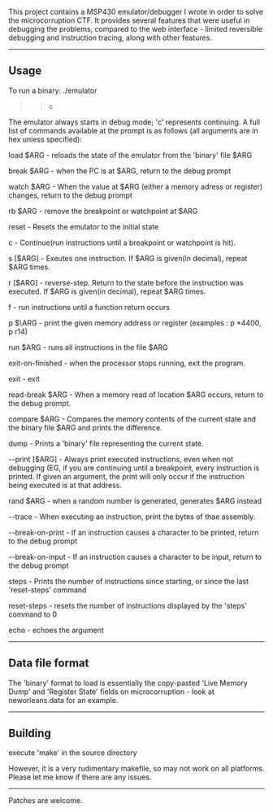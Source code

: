 This project contains a MSP430 emulator/debugger I wrote in order to solve the
microcorruption CTF.  It provides several features that were useful in debugging the
problems, compared to the web interface - limited reversible debugging and
instruction tracing, along with other features.

--------------------------------------------------------------------------------
Usage
--------------------------------------------------------------------------------
To run a binary:
./emulator <binary>
>> c

The emulator always starts in debug mode; 'c' represents continuing.  A full list of commands
available at the prompt is as follows (all arguments are in hex unless specified):

load \$ARG - reloads the state of the emulator from the 'binary' file \$ARG

break \$ARG - when the PC is at \$ARG, return to the debug prompt

watch \$ARG - When the value at \$ARG (either a memory adress or register) changes,
return to the debug prompt

rb \$ARG - remove the breakpoint or watchpoint at \$ARG

reset - Resets the emulator to the initial state

c - Continue(run instructions until a breakpoint or watchpoint is hit).

s [\$ARG] - Exeutes one instruction.  If \$ARG is given(in decimal), repeat \$ARG times.

r [\$ARG] - reverse-step.  Return to the state before the instruction was executed.
If \$ARG is given(in decimal), repeat \$ARG times.

f - run instructions until a function return occurs

p $\ARG - print the given memory address or register (examples : p *4400, p r14)

run \$ARG - runs all instructions in the file \$ARG

exit-on-finished - when the processor stops running, exit the program.

exit - exit

read-break \$ARG - When a memory read of location \$ARG occurs, return to the debug
prompt.

compare \$ARG - Compares the memory contents of the current state and the binary file
\$ARG and prints the difference.

dump - Prints a 'binary' file representing the current state.

--print [\$ARG] - Always print executed instructions, even when not debugging (EG, if
you are continuing until a breakpoint, every instruction is printed.  If given an
argument, the print will only occur if the instruction being executed is at that
address.

rand $ARG - when a random number is generated, generates \$ARG instead

--trace - When executing an instruction, print the bytes of thae assembly.

--break-on-print - If an instruction causes a character to be printed, return to the debug prompt

--break-on-input - If an instruction causes a character to be input, return to the debug prompt

steps - Prints the number of instructions since starting, or since the last 'reset-steps'
   command

reset-steps - resets the number of instructions displayed by the 'steps' command to 0

echo - echoes the argument

--------------------------------------------------------------------------------
Data file format
--------------------------------------------------------------------------------
The 'binary' format to load is essentially the copy-pasted 'Live Memory Dump' and
'Register State' fields on microcorruption - look at neworleans.data for an example.

--------------------------------------------------------------------------------
Building
--------------------------------------------------------------------------------

execute 'make' in the source directory

However, it is a very rudimentary makefile, so may not work on all platforms.  Please
let me know if there are any issues.

--------------------------------------------------------------------------------

Patches are welcome.
